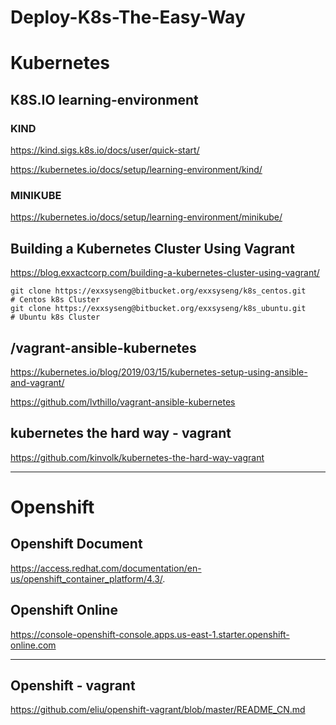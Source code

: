 # Deploy-K8s-The-Easy-Way


# Kubernetes


## K8S.IO learning-environment
### KIND

https://kind.sigs.k8s.io/docs/user/quick-start/

https://kubernetes.io/docs/setup/learning-environment/kind/   


### MINIKUBE
https://kubernetes.io/docs/setup/learning-environment/minikube/   


##  Building a Kubernetes Cluster Using Vagrant
https://blog.exxactcorp.com/building-a-kubernetes-cluster-using-vagrant/     

```
git clone https://exxsyseng@bitbucket.org/exxsyseng/k8s_centos.git      # Centos k8s Cluster
git clone https://exxsyseng@bitbucket.org/exxsyseng/k8s_ubuntu.git      # Ubuntu k8s Cluster

```


## /vagrant-ansible-kubernetes   
https://kubernetes.io/blog/2019/03/15/kubernetes-setup-using-ansible-and-vagrant/   

https://github.com/lvthillo/vagrant-ansible-kubernetes   



## kubernetes the hard way - vagrant 

https://github.com/kinvolk/kubernetes-the-hard-way-vagrant  



------------


#  Openshift

## Openshift Document
https://access.redhat.com/documentation/en-us/openshift_container_platform/4.3/. 



## Openshift Online
https://console-openshift-console.apps.us-east-1.starter.openshift-online.com  



-------



## Openshift - vagrant 
https://github.com/eliu/openshift-vagrant/blob/master/README_CN.md  




